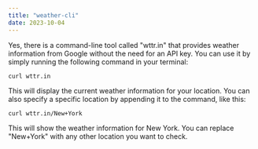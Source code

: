```yaml
---
title: "weather-cli"
date: 2023-10-04
---
```

Yes, there is a command-line tool called "wttr.in" that provides weather information from Google without the need for an API key. You can use it by simply running the following command in your terminal:

```
curl wttr.in
```

This will display the current weather information for your location. You can also specify a specific location by appending it to the command, like this:

```
curl wttr.in/New+York
```

This will show the weather information for New York. You can replace "New+York" with any other location you want to check.
